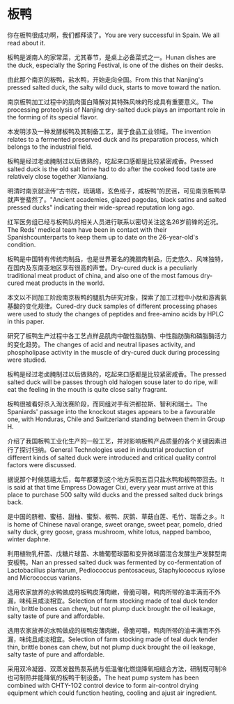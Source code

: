 # 板鸭

<p><span class="chinese">你在板鸭很成功啊，我们都拜读了。</span><span class="english">You are very successful in Spain. We all read about it.</span></p>

<p><span class="chinese">板鸭是湖南人的家常菜，尤其春节，是桌上必备菜式之一。</span><span class="english">Hunan dishes are the duck, especially the Spring Festival, is one of the dishes on their desks.</span></p>

<p><span class="chinese">由此那个南京的板鸭，盐水鸭，开始走向全国。</span><span class="english">From this that Nanjing's pressed salted duck, the salty wild duck, starts to move toward the nation.</span></p>

<p><span class="chinese">南京板鸭加工过程中的肌肉蛋白降解对其特殊风味的形成具有重要意义。</span><span class="english">The processing proteolysis of Nanjing dry-salted duck plays an important role in the forming of its special flavor.</span></p>

<p><span class="chinese">本发明涉及一种发酵板鸭及其制备工艺，属于食品工业领域。</span><span class="english">The invention relates to a fermented preserved duck and its preparation process, which belongs to the industrial field.</span></p>

<p><span class="chinese">板鸭是经过老卤腌制过以后做熟的，吃起来口感都是比较紧密咸香。</span><span class="english">Pressed salted duck is the old salt brine had to do after the cooked food taste are relatively close together Xianxiang.</span></p>

<p><span class="chinese">明清时南京就流传“古书院，琉璃塔，玄色缎子，咸板鸭”的民谣，可见南京板鸭早就声誉蜚然了。</span><span class="english">"Ancient academies, glazed pagodas, black satins and salted pressed ducks" indicating their wide-spread reputation long ago.</span></p>

<p><span class="chinese">红军医务组已经与板鸭队的相关人员进行联系以密切关注这名26岁前锋的近况。</span><span class="english">The Reds' medical team have been in contact with their Spanishcounterparts to keep them up to date on the 26-year-old's condition.</span></p>

<p><span class="chinese">板鸭是中国特有传统肉制品，也是世界著名的腌腊肉制品，历史悠久、风味独特，在国内及东南亚地区享有很高的声誉。</span><span class="english">Dry-cured duck is a peculiarly traditional meat product of china, and also one of the most famous dry-cured meat products in the world.</span></p>

<p><span class="chinese">本文以不同加工阶段南京板鸭的腿肌为研究对象，探索了加工过程中小肽和游离氨基酸的变化规律。</span><span class="english">Cured-dry duck samples of different processing phases were used to study the changes of peptides and free-amino acids by HPLC in this paper.</span></p>

<p><span class="chinese">研究了板鸭生产过程中各工艺点样品肌肉中酸性脂肪酶、中性脂肪酶和磷脂酶活力的变化趋势。</span><span class="english">The changes of acid and neutral lipases activity, and phospholipase activity in the muscle of dry-cured duck during processing were studied.</span></p>

<p><span class="chinese">板鸭是经过老卤腌制过以后做熟的，吃起来口感都是比较紧密咸香。</span><span class="english">The pressed salted duck will be passes through old halogen souse later to do ripe, will eat the feeling in the mouth is quite close salty fragrant.</span></p>

<p><span class="chinese">板鸭很被看好杀入淘汰赛阶段，而同组对手有洪都拉斯、智利和瑞士。</span><span class="english">The Spaniards' passage into the knockout stages appears to be a favourable one, with Honduras, Chile and Switzerland standing between them in Group H.</span></p>

<p><span class="chinese">介绍了我国板鸭工业化生产的一般工艺，并对影响板鸭产品质量的各个关键因素进行了探讨归纳。</span><span class="english">General Technologies used in industrial production of different kinds of salted duck were introduced and critical quality control factors were discussed.</span></p>

<p><span class="chinese">据说那个时候慈禧太后，每年都要到这个地方采购五百只盐水鸭和板鸭带回去。</span><span class="english">It is said at that time Empress Dowager Cixi, every year must arrive at this place to purchase 500 salty wild ducks and the pressed salted duck brings back.</span></p>

<p><span class="chinese">是中国的脐橙、蜜桔、甜柚、蜜梨、板鸭、灰鹅、草菇白莲、毛竹、瑞香之乡。</span><span class="english">It is home of Chinese naval orange, sweet orange, sweet pear, pomelo, dried salty duck, grey goose, grass mushroom, white lotus, napped bamboo, winter daphne.</span></p>

<p><span class="chinese">利用植物乳杆菌、戊糖片球菌、木糖葡萄球菌和变异微球菌混合发酵生产发酵型南安板鸭。</span><span class="english">Nan an pressed salted duck was fermented by co-fermentation of Lactobacillus plantarum, Pediococcus pentosaceus, Staphylococcus xylose and Micrococcus varians.</span></p>

<p><span class="chinese">选用农家放养的水鸭做成的板鸭皮薄肉嫩，骨脆可嚼，鸭肉所带的油丰满而不外漏，味纯且咸淡相宜。</span><span class="english">Selection of farm stocking made of teal duck tender thin, brittle bones can chew, but not plump duck brought the oil leakage, salty taste of pure and affordable.</span></p>

<p><span class="chinese">选用农家放养的水鸭做成的板鸭皮薄肉嫩，骨脆可嚼，鸭肉所带的油丰满而不外漏，味纯且咸淡相宜。</span><span class="english">Selection of farm stocking made ​​of teal duck tender thin, brittle bones can chew, but not plump duck brought the oil leakage, salty taste of pure and affordable.</span></p>

<p><span class="chinese">采用双冷凝器、双蒸发器热泵系统与低温催化燃烧降氧相结合方法，研制既可制冷也可制热并能降氧的板鸭干制设备。</span><span class="english">The heat pump system has been combined with CHTY-1O2 control device to form air-control drying equipment which could function heating, cooling and ajust air ingredient.</span></p>

